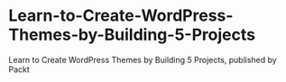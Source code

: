 # Learn-to-Create-WordPress-Themes-by-Building-5-Projects
Learn to Create WordPress Themes by Building 5 Projects, published by Packt
